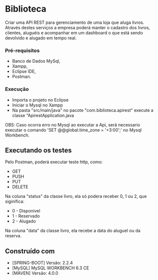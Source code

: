 # Biblioteca
Criar uma API REST para gerenciamento de uma loja que aluga livros. Através destes serviços a empresa poderá manter o cadastro dos livros, clientes, aluguéis e acompanhar em um dashboard o que está sendo devolvido e alugado em tempo real.

### Pré-requisitos

* Banco de Dados MySql,
* Xampp,
* Eclipse IDE, 
* Postman.

### Execução

* Importa o projeto no Eclipse
* Iniciar o Mysql no Xampp
* Na pasta "src/main/java" no pacote "com.biblioteca.apirest" execute a classe "ApirestApplication.java

OBS: Caso ocorra erro no Mysql ao executar a Api, será necessario executar o comando 'SET @@global.time_zone = '+3:00';' no Mysql Workbench.

## Executando os testes

Pelo Postman, poderá executar teste http, como:
* GET
* PUSH
* PUT
* DELETE

Na coluna "status" da classe livro, ela só podera receber 0, 1 ou 2, que siginifica:

* 0 - Disponivel
* 1 - Reservado
* 2 - Alugado

Na coluna "data" da classe livro, ela recebe a data do aluguel ou da reserva.

## Construído com

* [SPRING-BOOT] Versão: 2.2.4
* [MySQL] MySQL WORKBENCH 6.3 CE
* [MAVEN] Versão: 4.0.0
